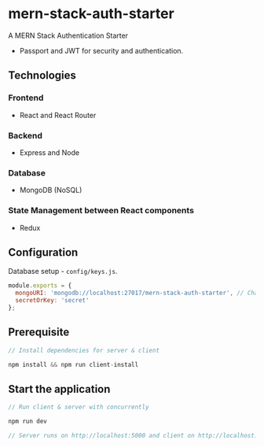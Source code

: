 # mern-stack-auth-starter

A MERN Stack Authentication Starter
* Passport and JWT for security and authentication.

## Technologies

### Frontend
* React and React Router

### Backend
* Express and Node

### Database
* MongoDB (NoSQL)

### State Management between React components
* Redux

## Configuration

Database setup - `config/keys.js`.

```javascript
module.exports = {
  mongoURI: 'mongodb://localhost:27017/mern-stack-auth-starter', // Change this URI to your database location
  secretOrKey: 'secret'
};
```

## Prerequisite

```javascript
// Install dependencies for server & client

npm install && npm run client-install
```

## Start the application

```javascript
// Run client & server with concurrently

npm run dev

// Server runs on http://localhost:5000 and client on http://localhost:3000
```
